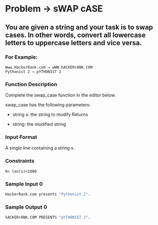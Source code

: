 # Problem -> sWAP cASE

## You are given a string and your task is to swap cases. In other words, convert all lowercase letters to uppercase letters and vice versa.

### For Example:

```
Www.HackerRank.com → wWW.hACKERrANK.COM
Pythonist 2 → pYTHONIST 2
```

### Function Description

Complete the swap_case function in the editor below.

swap_case has the following parameters:

- string s: the string to modify
  Returns

- string: the modified string

### Input Format

A single line containing a string s.

### Constraints

```
0< len(s)<1000
```

### Sample Input 0

```python
HackerRank.com presents "Pythonist 2".
```

### Sample Output 0

```python
hACKERrANK.COM PRESENTS "pYTHONIST 2".
```
